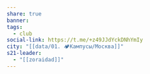 ```yaml
---
share: true
banner: 
tags:
  - club
social-link: https://t.me/+z49JJdYckDNhYmIy
city: "[[data/01. 🏕️Кампусы/Москва]]"
s21-leader:
  - "[[zoraidad]]"
---
```


